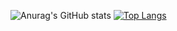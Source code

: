 ![Anurag's GitHub stats](https://github-readme-stats.vercel.app/api?username=AlexandreSKRT&show_icons=true&theme=tokyonight)
[![Top Langs](https://github-readme-stats.vercel.app/api/top-langs/?username=AlexandreSKRTtheme=tokyonight)](https://github.com/anuraghazra/github-readme-stats)
